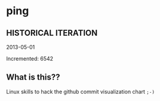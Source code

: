 # ping

## HISTORICAL ITERATION
2013-05-01

Incremented: 6542

## What is this?? 
Linux skills to hack the github commit visualization chart `;-)`
